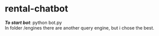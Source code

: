 # rental-chatbot
***To start bot***: python bot.py <br />
In folder /engines there are another query engine, but i chose the best.
